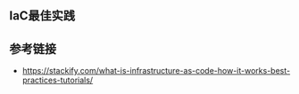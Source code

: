 ## IaC最佳实践







## 参考链接

* https://stackify.com/what-is-infrastructure-as-code-how-it-works-best-practices-tutorials/

